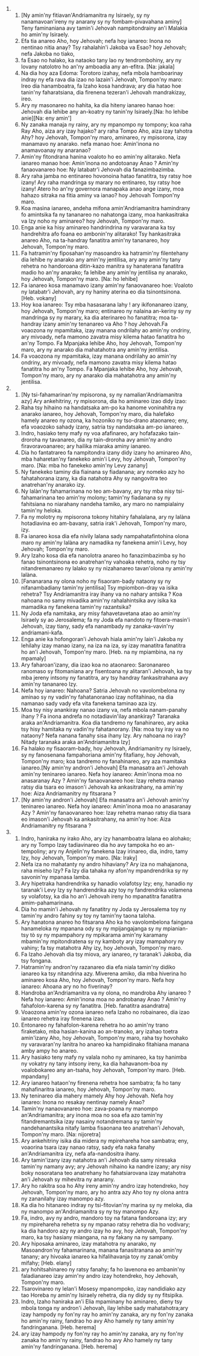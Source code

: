 <ol>
  <li>
    <ol>
      <li>[Ny amin'ny fitiavan'Andriamanitra ny Isiraely, sy ny nanamavoan'ireny ny anarany sy ny fombam-pivavahana aminy] Teny faminaniana avy tamin'i Jehovah nampitondrainy an'i Malakia ho amin'ny Isiraely.</li>
      <li>Efa tia anareo Aho, hoy Jehovah; nefa hoy ianareo: Inona no nentinao nitia anay? Tsy rahalahin'i Jakoba va Esao? hoy Jehovah; nefa Jakoba no tiako,</li>
      <li>fa Esao no halako, ka nataoko tany lao ny tendrombohiny, ary ny lovany natolotro ho an'ny amboadia any an-efitra. [Na: jakala]</li>
      <li>Na dia hoy aza Edoma: Torotoro izahay, nefa mbola hamboarinay indray ny efa rava dia izao no lazain'i Jehovah, Tompon'ny maro: Ireo dia hanamboatra, fa Izaho kosa handrava; ary dia hatao hoe tanin'ny faharatsiana, dia firenena tezeran'i Jehovah mandrakizay, ireo.</li>
      <li>Ary ny masonareo no hahita, ka dia hiteny ianareo hanao hoe: Jehovah dia lehibe any an-koatry ny tanin'ny Isiraely.[Na: ho lehibe anie][Na: eny amin']</li>
      <li>Ny zanaka manaja ny rainy, ary ny mpanompo ny tompony; koa raha Ray Aho, aiza ary izay hajako? ary raha Tompo Aho, aiza izay tahotra Ahy? hoy Jehovah, Tompon'ny maro, aminareo, ry mpisorona, izay manamavo ny anarako. nefa manao hoe: Amin'inona no anamavoanay ny anaranao?</li>
      <li>Amin'ny fitondrana hanina voaloto ho eo amin'ny alitarako. Nefa ianareo manao hoe: Amin'inona no andotoanay Anao ? Amin'ny fanaovanareo hoe: Ny latabatr'i Jehovah dia fanazimbazimba.</li>
      <li>Ary raha jamba no entinareo hovonoina hatao fanatitra, tsy ratsy hoe izany! Ary raha mandringa sy marary no entinareo, tsy ratsy hoe izany! Atero ho an'ny governora manapaka anao ange izany, moa hahazo sitraka na fitia aminy va ianao? hoy Jehovah Tompon'ny maro.</li>
      <li>Koa masìna ianareo, andeha mifona amin'Andriamanitra hamindrany fo amintsika fa ny tananareo no nahatonga izany, moa hankasitraka va Izy noho ny aminareo? hoy Jehovah, Tompon'ny maro.</li>
      <li>Enga anie ka hisy aminareo handrindrina ny varavarana ka tsy handrehitra afo foana eo ambonin'ny alitarako! Tsy hankasitraka anareo Aho, na ta-handray fanatitra amin'ny tananareo, hoy Jehovah, Tompon'ny maro.</li>
      <li>Fa hatramin'ny fiposahan'ny masoandro ka hatramin'ny filentehany dia lehibe ny anarako any amin'ny jentilisa, ary any amin'ny tany rehetra no handoroana ditin-kazo manitra sy hanaterana fanatitra madio ho an'ny anarako; fa lehibe any amin'ny jentilisa ny anarako, hoy Jehovah, Tompon'ny maro. [Na: ho lehibe]</li>
      <li>Fa ianareo kosa manamavo izany amin'ny fanaovanareo hoe: Voaloto ny latabatr'i Jehovah, ary ny haniny aterina eo dia tsinontsinona. [Heb. vokany]</li>
      <li>Hoy koa ianareo: Tsy mba hasasarana lahy ! ary ikifonanareo izany, hoy Jehovah, Tompon'ny maro; entinareo ny nalaina an-keriny sy ny mandringa sy ny marary, ka dia aterinareo ho fanatitra; moa ta-handray izany amin'ny tenanareo va Aho ? hoy Jehovah.Fa voaozona ny mpamitaka, izay manana ondrilahy ao amin'ny ondriny, ary mivoady, nefa mamono zavatra misy kilema hatao fanatitra ho an'ny Tompo. Fa Mpanjaka lehibe Aho, hoy Jehovah, Tompon'ny maro, ary ny anarako dia mahatahotra any amin'ny jentilisa.</li>
      <li>Fa voaozona ny mpamitaka, izay manana ondrilahy ao amin'ny ondriny, ary mivoady, nefa mamono zavatra misy kilema hatao fanatitra ho an'ny Tompo. Fa Mpanjaka lehibe Aho, hoy Jehovah, Tompon'ny maro, ary ny anarako dia mahatahotra any amin'ny jentilisa.</li>
    </ol>
  </li>
  <li>
    <ol>
      <li>[Ny tsi-fahamarinan'ny mpisorona, sy ny namalian'Andriamanitra azy] Ary ankehitriny, ry mpisorona, dia ho aminareo izao didy izao:</li>
      <li>Raha tsy hihaino na handatsaka am-po ka hanome voninahitra ny anarako ianareo, hoy Jehovah, Tompon'ny maro, dia halefako hamely anareo ny ozona, ka hozoniko ny tso-drano ataonareo; eny, efa voaozoko sahady izany, satria tsy nandatsaka am-po ianareo.</li>
      <li>Indro, hasiako teny mafy ny voa afafinareo, ary hofafazako tain-droroha ny tavanareo, dia ny tain-droroha avy amin'ny andro firavoravoanareo; ary hailika miaraka aminy ianareo.</li>
      <li>Dia ho fantatrareo fa nampitondra izany didy izany ho aminareo Aho, mba haharetan'ny fanekeko amin'i Levy, hoy Jehovah, Tompon'ny maro. [Na: mba ho fanekeko amin'ny Levy zanany]</li>
      <li>Ny fanekeko taminy dia fiainana sy fiadanana; ary nomeko azy ho fahatahorana izany, ka dia natahotra Ahy sy nangovitra teo anatrehan'ny anarako izy.</li>
      <li>Ny lalàn'ny fahamarinana no teo am-bavany, ary tsy mba nisy tsi-fahamarinana teo amin'ny molony; tamin'ny fiadanana sy ny fahitsiana no niarahany nandeha tamiko, ary maro no nampialainy tamin'ny heloka.</li>
      <li>Fa ny molotry ny mpisorona tokony hitahiry fahalalana, ary ny lalàna hotadiavina eo am-bavany, satria irak'i Jehovah, Tompon'ny maro, izy.</li>
      <li>Fa ianareo kosa dia efa nivily lalana sady nampahatafintohina olona maro ny amin'ny lalàna ary namadika ny fanekena amin'i Levy, hoy Jehovah; Tompon'ny maro.</li>
      <li>Ary Izaho kosa dia efa nanolotra anareo ho fanazimbazimba sy ho fanao tsinontsinona eo anatrehan'ny vahoaka rehetra, noho ny tsy nitandremanareo ny lalako sy ny nizahanareo tavan'olona ny amin'ny lalàna.</li>
      <li>[Fananarana ny olona noho ny fisaoram-bady nataony sy ny nifanambadiany tamin'ny jentilisa] Tsy mpiombon-dray va isika rehetra? Tsy Andriamanitra iray ihany va no nahary antsika ? Koa nahoana no samy mivadika amin'ny rahalahintsika avy isika ka mamadika ny fanekena tamin'ny razantsika?</li>
      <li>Ny Joda efa namitaka, ary misy fahavetavetana atao ao amin'ny Isiraely sy ao Jerosalema; fa ny Joda efa nandoto ny fitoera-masin'i Jehovah, izay tiany, sady efa nanambady ny zanaka-vavin'ny andriamani-kafa.</li>
      <li>Enga anie ka hofongoran'i Jehovah hiala amin'ny lain'i Jakoba ny lehilahy izay manao izany, na iza na iza, sy izay manatitra fanatitra ho an'i Jehovah, Tompon'ny maro. [Heb. na ny mpiambina, na ny mpamaly]</li>
      <li>Ary faharoan'izany, dia izao koa no ataonareo: Saronanareo ranomaso sy fitomaniana ary fisentoana ny alitaran'i Jehovah, ka tsy mba jereny intsony ny fanatitra, ary tsy handray fankasitrahana avy amin'ny tananareo Izy.</li>
      <li>Nefa hoy ianareo: Nahoana? Satria Jehovah no vavolombelona ny aminao sy ny vadin'ny fahatanoranao izay nofitahinao, na dia namanao sady vady efa vita fanekena taminao aza izy.</li>
      <li>Moa tsy nisy anankiray nanao izany va, nefa mbola nanam-panahy ihany ? Fa inona andrefa no notadiavin'ilay anankiray? Taranaka araka an'Andriamanitra. Koa dia tandremo ny fanahinareo, ary aoka tsy hisy hamitaka ny vadin'ny fahatanorany. [Na: moa tsy iray va no nataony? Nefa nanana fanahy sisa ihany Izy. Ary nahoana no iray? Nitady taranaka araka an'Andriamanitra Izy]</li>
      <li>Fa halako ny fisaoram-bady, hoy Jehovah, Andriamanitry ny Isiraely, sy ny fanosenana fampahoriana amin'ny fitafiany, hoy Jehovah, Tompon'ny maro; koa tandremo ny fanahinareo, ary aza mamitaka ianareo.[Ny amin'ny andron'i Jehovah] Efa manasatra an'i Jehovah amin'ny teninareo ianareo. Nefa hoy ianareo: Amin'inona moa no anasaranay Azy ? Amin'ny fanaovanareo hoe: Izay rehetra manao ratsy dia tsara eo imason'i Jehovah ka ankasitrahany, na amin'ny hoe: Aiza Andriamanitry ny fitsarana ?</li>
      <li>[Ny amin'ny andron'i Jehovah] Efa manasatra an'i Jehovah amin'ny teninareo ianareo. Nefa hoy ianareo: Amin'inona moa no anasaranay Azy ? Amin'ny fanaovanareo hoe: Izay rehetra manao ratsy dia tsara eo imason'i Jehovah ka ankasitrahany, na amin'ny hoe: Aiza Andriamanitry ny fitsarana ?</li>
    </ol>
  </li>
  <li>
    <ol>
      <li>Indro, haniraka ny irako Aho, ary izy hanamboatra lalana eo alohako; ary ny Tompo Izay tadiavinareo dia ho avy tampoka ho eo an-tempoliny; ary ny Anjelin'ny fanekena Izay irinareo, dia, indro, tamy Izy, hoy Jehovah, Tompon'ny maro. [Na: Iraky]</li>
      <li>Nefa iza no mahatanty ny andro hihaviany? Ary iza no mahajanona, raha miseho Izy? Fa Izy dia tahaka ny afon'ny mpandrendrika sy ny savonin'ny mpanasa lamba.</li>
      <li>Ary hipetraka handrendrika sy hanadio volafotsy Izy; eny, hanadio ny taranak'i Levy Izy sy handrendrika azy toy ny fandrendrika volamena sy volafotsy, ka dia ho an'i Jehovah ireny ho mpanatitra fanatitra amim-pahamarinana.</li>
      <li>Dia ho mamin'i Jehovah ny fanatitry ny Joda sy Jerosalema toy ny tamin'ny andro fahiny sy toy ny tamin'ny taona taloha.</li>
      <li>Ary hanatona anareo ho fitsarana Aho ka ho vavolombelona faingana hanameloka ny mpanana ody sy ny mpijangajanga sy ny mpianian-tsy tò sy ny mpampahory ny mpikarama amin'ny karamany mbamin'ny mpitondratena sy ny kamboty ary izay mampahory ny vahiny; fa tsy matahotra Ahy izy, hoy Jehovah, Tompon'ny maro.</li>
      <li>Fa Izaho Jehovah dia tsy miova, ary ianareo, ry taranak'i Jakoba, dia tsy fongana.</li>
      <li>Hatramin'ny andron'ny razanareo dia efa niala tamin'ny didiko ianareo ka tsy nitandrina azy. Miverena amiko, dia mba hiverina ho aminareo kosa Aho, hoy Jehovah, Tompon'ny maro. Nefa hoy ianareo: Ahoana ary no ho fiverinay?</li>
      <li>Handroba an'Andriamanitra va ny olona, no mandroba Ahy ianareo ? Nefa hoy ianareo: Amin'inona moa no androbanay Anao ? Amin'ny fahafolon-karena sy ny fanatitra. [Heb. fanatitra asandratra]</li>
      <li>Voaozona amin'ny ozona ianareo nefa Izaho no robainareo, dia izao ianareo rehetra iray firenena izao.</li>
      <li>Entonareo ny fahafolon-karena rehetra ho ao amin'ny trano firaketako, mba hasian-kanina ao an-tranoko, ary izahao toetra amin'izany Aho, hoy Jehovah, Tompon'ny maro, raha tsy hovohako ny varavaran'ny lanitra ho anareo ka hampidinako fitahiana manana amby ampy ho anareo.</li>
      <li>Ary hasiako teny mafy ny valala noho ny aminareo, ka tsy hanimba ny vokatry ny tany intsony ireny, ka dia hahavanom-boa ny voalobokareo any an-tsaha, hoy Jehovah, Tompon'ny maro. [Heb. mpandany]</li>
      <li>Ary ianareo hataon'ny firenena rehetra hoe sambatra; fa ho tany mahafinaritra ianareo, hoy Jehovah, Tompon'ny maro.</li>
      <li>Ny teninareo dia mahery mamely Ahy hoy Jehovah. Nefa hoy ianareo: Inona no resakay nentinay namely Anao?</li>
      <li>Tamin'ny nanaovanareo hoe: zava-poana ny manompo an'Andriamanitra; ary inona moa no soa efa azo tamin'ny fitandremantsika izay nasainy notandremana sy tamin'ny nandehanantsika nitafy lamba fisaonana teo anatrehan'i Jehovah, Tompon'ny maro. [Na: nijoretra]</li>
      <li>Ary ankehitriny isika dia midera ny mpirehareha hoe sambatra; eny, voaorina tsara izay nanao ratsy, sady efa naka fanahy an'Andriamanitra izy, nefa afa-nandositra ihany.</li>
      <li>Ary tamin'izany izay natahotra an'i Jehovah dia samy niresaka tamin'ny namany avy; ary Jehovah nihaino ka nandre izany; ary nisy boky nosoratana teo anatrehany ho fahatsiarovana izay matahotra an'i Jehovah sy mihevitra ny anarany.</li>
      <li>Ary ho rakitra soa ho Ahy ireny amin'ny andro izay hotendreko, hoy Jehovah, Tompon'ny maro, ary ho antra azy Aho toy ny olona antra ny zananilahy izay manompo azy.</li>
      <li>Ka dia ho hitanareo indray ny tsi-fitovian'ny marina sy ny meloka, dia ny manompo an'Andriamanitra sy ny tsy manompo Azy.</li>
      <li>Fa, indro, avy ny andro, mandoro toy na fatana fandoroana izy; ary ny mpirehareha rehetra sy ny mpanao ratsy rehetra dia ho vodivary; ka dia handoro azy ny andro izay ho avy, hoy Jehovah, Tompon'ny maro, ka tsy hasiany miangana, na ny fakany na ny sampany.</li>
      <li>Ary hiposaka aminareo, izay matahotra ny anarako, ny Masoandron'ny fahamarinana, manana fanasitranana ao amin'ny tanany; ary hivoaka ianareo ka hifalihavanja toy ny zanak'omby mifahy; [Heb. elany]</li>
      <li>ary hohitsahinareo ny ratsy fanahy; fa ho lavenona eo ambanin'ny faladianareo izay amin'ny andro izay hotendreko, hoy Jehovah, Tompon'ny maro.</li>
      <li>Tsarovinareo ny lelan'i Mosesy mpanompoko, izay nandidiako azy tao Horeba ny amin'ny Isiraely rehetra, dia ny didy sy ny fitsipika.</li>
      <li>Indro, Izaho haniraka an'i Elia mpaminany ho aminareo, dieny tsy mbola tonga ny andron'i Jehovah, ilay lehibe sady mahatahotra;ary izay hampody ny fon'ny ray ho amin'ny zanaka, ary ny fon'ny zanaka ho amin'ny rainy, fandrao ho avy Aho hamely ny tany amin'ny fandringanana. [Heb. herema]</li>
      <li>ary izay hampody ny fon'ny ray ho amin'ny zanaka, ary ny fon'ny zanaka ho amin'ny rainy, fandrao ho avy Aho hamely ny tany amin'ny fandringanana. [Heb. herema]</li>
    </ol>
  </li>
</ol>